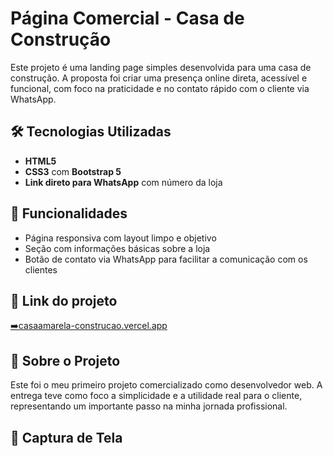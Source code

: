# Página Comercial - Casa de Construção

Este projeto é uma landing page simples desenvolvida para uma casa de construção. A proposta foi criar uma presença online direta, acessível e funcional, com foco na praticidade e no contato rápido com o cliente via WhatsApp.

## 🛠️ Tecnologias Utilizadas

- **HTML5**
- **CSS3** com **Bootstrap 5**
- **Link direto para WhatsApp** com número da loja

## 📱 Funcionalidades

- Página responsiva com layout limpo e objetivo
- Seção com informações básicas sobre a loja
- Botão de contato via WhatsApp para facilitar a comunicação com os clientes

## 🔗 Link do projeto

[➡️casaamarela-construcao.vercel.app](https://casa-amarela.vercel.app/)

## 💼 Sobre o Projeto

Este foi o meu primeiro projeto comercializado como desenvolvedor web. A entrega teve como foco a simplicidade e a utilidade real para o cliente, representando um importante passo na minha jornada profissional.

## 📸 Captura de Tela
